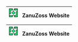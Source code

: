 | <kbd><img src="Media/logo.png" margin-top="20px" width="25px"></kbd>&nbsp;&nbsp;&nbsp;ZanuZoss Website |
|--------------------------------------------------------------------------------------------------------|

| <kbd><img src="Media/logo.png" margin-top="20px" width="25px"></kbd>&nbsp;&nbsp;&nbsp;ZanuZoss Website |
|--------------------------------------------------------------------------------------------------------|

